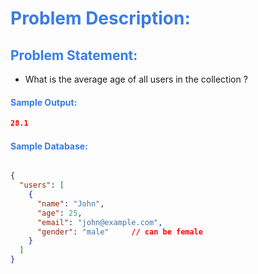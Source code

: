 
<h1 style="color:#397ce7">Problem Description:</h1>

<h2 style="color:#397ce7">Problem Statement:</h2>

- What is the average age of all users in the collection ?

<h4 style="color:#397ce7">Sample Output:</h4>

```json
28.1
```

<h4 style="color:#397ce7">Sample Database:</h4>


```json

{
  "users": [
    {
      "name": "John",
      "age": 25,
      "email": "john@example.com",
      "gender": "male"     // can be female
    }
  ]
}
```

